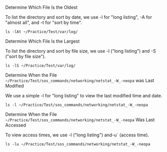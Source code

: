 Determine Which File Is the Oldest

To list the directory and sort by date,
 we use -l for "long listing",
  -A for "almost all", and -t for "sort by time".

```ls -lAt ~/Practice/Test/var/log/ ```

Determine Which File Is the Largest

To list the directory and sort by file size, we use -l ("long listing") and -S ("sort by file size").

```ls -lS ~/Practice/Test/var/log/```

Determine When the File `~/Practice/Test/sos_commands/networking/netstat_-W_-neopa` was Last Modified

We use a simple -l for "long listing" to view the last modified time and date.

```ls -l ~/Practice/Test/sos_commands/networking/netstat_-W_-neopa```

Determine When the File `~/Practice/Test/sos_commands/networking/netstat_-W_-neopa` Was Last Accessed

To view access times, we use -l ("long listing") and-u` (access time).

```
ls -lu ~/Practice/Test/sos_commands/networking/netstat_-W_-neopa
```